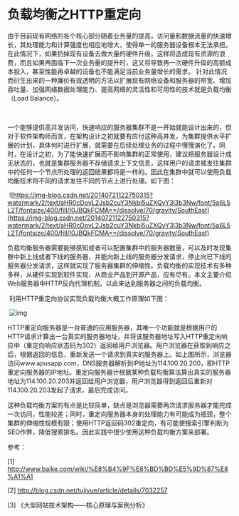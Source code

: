 # 负载均衡之HTTP重定向

 

​      由于目前现有网络的各个核心部分随着业务量的提高，访问量和数据流量的快速增长，其处理能力和计算强度也相应地增大，使得单一的服务器设备根本无法承担。在此情况下，如果扔掉现有设备去做大量的硬件升级，这样将造成现有资源的浪费，而且如果再面临下一次业务量的提升时，这又将导致再一次硬件升级的高额成本投入，甚至性能再卓越的设备也不能满足当前业务量增长的需求。   针对此情况而衍生出来的一种廉价有效透明的方法以扩展现有网络设备和服务器的带宽、增加吞吐量、加强网络数据处理能力、提高网络的灵活性和可用性的技术就是负载均衡（Load  Balance）。

​     

​      一个能够提供高并发访问，快速响应的服务器集群不是一开始就能设计出来的，但对于软件架构师而言，在架构设计之初就要有应付这种高并发，为集群提供水平扩展的计划，具体何时进行扩展，就需要在后续处理业务的过程中慢慢演化了。同时，在设计之初，为了能快速扩展而不影响集群的正常使用，建议把服务器设计成无状态的，也就是集群服务器不存储请求上下文信息，这样用户的请求被发往集群中的任何一个节点所处理的返回结果都将是一样的。因此在集群中就可以使用负载均衡技术将不同的请求发往不同的节点上进行处理。如下图：

​                                 ![https://img-blog.csdn.net/20140721122750315?watermark/2/text/aHR0cDovL2Jsb2cuY3Nkbi5uZXQvY3l3b3Nw/font/5a6L5L2T/fontsize/400/fill/I0JBQkFCMA==/dissolve/70/gravity/SouthEast](https://img-blog.csdn.net/20140721122750315?watermark/2/text/aHR0cDovL2Jsb2cuY3Nkbi5uZXQvY3l3b3Nw/font/5a6L5L2T/fontsize/400/fill/I0JBQkFCMA==/dissolve/70/gravity/SouthEast)

 

​      负载均衡服务器需要能够感知或者可以配置集群中的服务器数量，可以及时发现集群中新上线或者下线的服务器，并能向新上线的服务器分发请求，停止向已下线的服务器分发请求，这样就实现了服务器集群的伸缩性。负载均衡的实现技术有多种多样，从硬件实现到软件实现，从商业产品到开源产品，应有尽有。本文主要介绍Web服务器中HTTP反向代理机制，以此来达到服务器之间的负载均衡。

 

​     利用HTTP重定向协议实现负载均衡大概工作原理如下图：

​                               ![img](https://img-blog.csdn.net/20140721122831078?watermark/2/text/aHR0cDovL2Jsb2cuY3Nkbi5uZXQvY3l3b3Nw/font/5a6L5L2T/fontsize/400/fill/I0JBQkFCMA==/dissolve/70/gravity/SouthEast)

​     HTTP重定向服务器是一台普通的应用服务器，其唯一个功能就是根据用户的HTTP请求计算出一台真实的服务器地址，并将该服务器地址写入HTTP重定向响应中（重定向响应状态码为302）返回给用户浏览器。用户浏览器在获取到响应之后，根据返回的信息，重新发送一个请求到真实的服务器上。如上图所示，浏览器访问www.apusapp.com，DNS服务器解析到IP地址为114.100.20.200，即HTTP重定向服务器的IP地址。重定向服务器计根据某种负载均衡算法算出真实的服务器地址为114.100.20.203并返回给用户浏览器，用户浏览器得到返回后重新对114.100.20.203发起了请求，最后完成访问。

 

​      这种负载均衡方案的有点是比较简单，缺点是浏览器需要两次请求服务器才能完成一次访问，性能较差；同时，重定向服务器本身的处理能力有可能成为瓶颈，整个集群的伸缩性规模有限；使用HTTP返回码302重定向，有可能使搜索引擎判断为SEO作弊，降低搜索排名。因此实践中很少使用这种负载均衡方案来部署。

 

 

 参考：

 [1] http://www.baike.com/wiki/%E8%B4%9F%E8%BD%BD%E5%9D%87%E8%A1%A1

 [2] http://blog.csdn.net/tujiyue/article/details/7032257

 [3] 《大型网站技术架构——核心原理与案例分析》